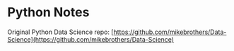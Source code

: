 # Python Notes

Original Python Data Science repo: [https://github.com/mikebrothers/Data-Science](https://github.com/mikebrothers/Data-Science)
